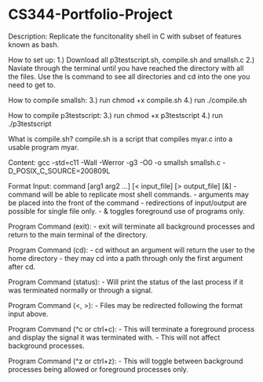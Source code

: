# CS344-Portfolio-Project

Description:
    Replicate the funcitonality shell in C with subset of features known as bash.

How to set up:
	1.) Download all p3testscript.sh, compile.sh and smallsh.c
	2.) Naviate through the terminal until you have reached the directory with all the files. 
	Use the ls command to see all directories and cd into the one you need to get to.

How to compile smallsh:
	3.) run chmod +x compile.sh
	4.) run ./compile.sh

How to compile p3testscript:
	3.) run chmod +x p3testscript
	4.) run ./p3testscript

What is compile.sh?
	compile.sh is a script that compiles myar.c into a usable program myar.

Content: 
	gcc -std=c11 -Wall -Werror -g3 -O0 -o smallsh smallsh.c -D_POSIX_C_SOURCE=200809L

Format Input:
    command [arg1 arg2 ...] [< input_file] [> output_file] [&]
    - command will be able to replicate most shell commands.
    - arguments may be placed into the front of the command
    - redirections of input/output are possible for single file only.
    - & toggles foreground use of programs only.
    
Program Command (exit):
    - exit will terminate all background processes and return to the main terminal of the directory.

Program Command (cd):
    - cd without an argument will return the user to the home directory
    - they may cd into a path through only the first argument after cd.

Program Command (status):
    - Will print the status of the last process if it was terminated normally or through a signal.

Program Command (<, >):
    - Files may be redirected following the format input above.

Program Command (^c or ctrl+c):
    - This will terminate a foreground process and display the signal it was terminated with.
    - This will not affect background processes.

Program Command (^z or ctrl+z):
    - This will toggle between background processes being allowed or foreground processes only.
